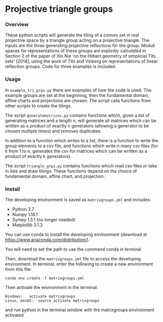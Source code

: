 # Projective triangle groups

### Overview

These python scripts will generate the tiling of a convex set in real
projective space by a triangle group acting on a projective triangle. The
inputs are the three generating projective reflections for the group.
Moduli spaces for representations of these groups are explicitly calculated
in Section 2 of the paper of Xin Nie 'on the Hilbert geometry of simplicial
Tits sets' [2014], using the work of Tits and Vinberg on representations of
linear reflection groups. Code for three examples is included. 

### Usage

In ``example_tri_grps.py`` there are examples of how the code is used. The
example groups are set at the beginning, then the fundamental domain,
affine charts and projections are chosen. The script calls functions from
other scripts to create the tilings. 

The script ``generatematrices.py`` contains functions which, given a list of
generating matrices and a length n, will generate all matrices which can be
written as a product of exactly n generators (allowing a generator to be
chosen multiple times) and removes duplicates. 

In addition to a function which writes to a list, there is a function to
write the group elements to a csv file, and functions which write n many
csv files (for k from 1 to n, generates the csv for matrices which can
be written as a product of exactly k generators). 

The script ``triangle_grps.py`` contains functions which read csv files or take
in lists and draw tilings. These functions depend on the choice of
fundamental domain, affine chart, and projection. 

### Install

The developing environment is saved as `` matrixgroups.yml `` and includes:

* Python   3.7
* Numpy   1.18.1
* Sympy   1.5.1 (no longer needed)
* Matplotlib   3.1.3

You can use conda to install the developing environment (download at
https://www.anaconda.com/distribution/).

You will need to set the path to use the command conda in terminal.

Then, download the ``matrixgroups.yml`` file to access the developing environment. In terminal, enter the following to create a new environment from this file:

```
conda env create -f matrixgroups.yml
```

Then activate the environment in the terminal:

```
Windows:   activate matrixgroups
Linux, macOS:  source activate matrixgroups
```

and run python in the terminal window with the matrixgroups environment
activated



